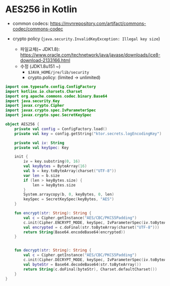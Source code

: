 # AES256 in Kotlin

- common codecs: <https://mvnrepository.com/artifact/commons-codec/commons-codec>

- crypto policy (`java.security.InvalidKeyException: Illegal key size`)
  - 파일교체(~ JDK1.8): <https://www.oracle.com/technetwork/java/javase/downloads/jce8-download-2133166.html>
  - 수정 (JDK1.8u151 ~)
    - `$JAVA_HOME/jre/lib/security`
    - crypto.policy: (limited -> unlimited)

```kt
import com.typesafe.config.ConfigFactory
import kotlinx.io.charsets.Charset
import org.apache.commons.codec.binary.Base64
import java.security.Key
import javax.crypto.Cipher
import javax.crypto.spec.IvParameterSpec
import javax.crypto.spec.SecretKeySpec

object AES256 {
    private val config = ConfigFactory.load()
    private val key = config.getString("ktor.secrets.logEncodingKey")

    private val iv: String
    private val keySpec: Key

    init {
        iv = key.substring(0, 16)
        val keyBytes = ByteArray(16)
        val b = key.toByteArray(charset("UTF-8"))
        var len = b.size
        if (len > keyBytes.size) {
            len = keyBytes.size
        }
        System.arraycopy(b, 0, keyBytes, 0, len)
        keySpec = SecretKeySpec(keyBytes, "AES")
    }

    fun encrypt(str: String): String {
        val c = Cipher.getInstance("AES/CBC/PKCS5Padding")
        c.init(Cipher.ENCRYPT_MODE, keySpec, IvParameterSpec(iv.toByteArray()))
        val encrypted = c.doFinal(str.toByteArray(charset("UTF-8")))
        return String(Base64.encodeBase64(encrypted))
    }


    fun decrypt(str: String): String {
        val c = Cipher.getInstance("AES/CBC/PKCS5Padding")
        c.init(Cipher.DECRYPT_MODE, keySpec, IvParameterSpec(iv.toByteArray()))
        val byteStr = Base64.decodeBase64(str.toByteArray())
        return String(c.doFinal(byteStr), Charset.defaultCharset())
    }
}
```
